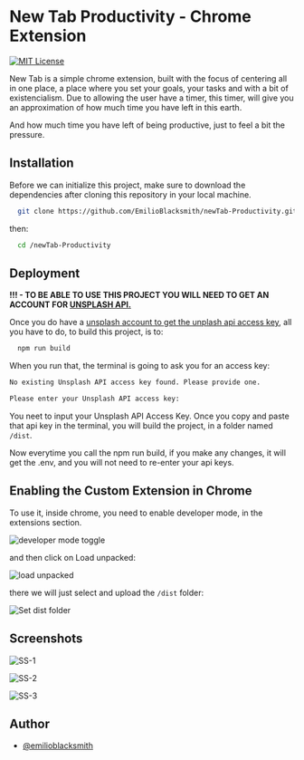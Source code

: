# New Tab Productivity - Chrome Extension

[![MIT License](https://img.shields.io/badge/License-MIT-green.svg)](https://choosealicense.com/licenses/mit/)

New Tab is a simple chrome extension, built with the focus of centering all in one place, a place where you set your goals, your tasks and with a bit of existencialism. Due to allowing the user have a timer, this timer, will give you an approximation of how much time you have left in this earth.

And how much time you have left of being productive, just to feel a bit the pressure.

## Installation

Before we can initialize this project, make sure to download the dependencies after cloning this repository in your local machine.

```bash
  git clone https://github.com/EmilioBlacksmith/newTab-Productivity.git
```

then:

```bash
  cd /newTab-Productivity
```

## Deployment

**!!! - TO BE ABLE TO USE THIS PROJECT YOU WILL NEED TO GET AN ACCOUNT FOR [UNSPLASH API.](https://unsplash.com/developers)**

Once you do have a [unsplash account to get the unplash api access key](https://unsplash.com/developers), all you have to do, to build this project, is to:

```bash
  npm run build
```

When you run that, the terminal is going to ask you for an access key:

```bash
No existing Unsplash API access key found. Please provide one.

Please enter your Unsplash API access key:

```

You neet to input your Unsplash API Access Key. Once you copy and paste that api key in the terminal, you will build the project, in a folder named `/dist`.

Now everytime you call the npm run build, if you make any changes, it will get the .env, and you will not need to re-enter your api keys.

## Enabling the Custom Extension in Chrome

To use it, inside chrome, you need to enable developer mode, in the extensions section.

![developer mode toggle](https://github.com/user-attachments/assets/b3b52494-68db-420f-9b67-cde9ecfcf205)

and then click on Load unpacked:

![load unpacked](https://github.com/user-attachments/assets/a4e88770-700e-4ce7-98e2-4d97087cae42)

there we will just select and upload the `/dist` folder:

![Set dist folder](https://github.com/user-attachments/assets/893a87d7-45ac-44a1-8fd5-81c37c0678c1)

## Screenshots

![SS-1](https://github.com/user-attachments/assets/0a2f443b-f73d-48c3-9423-c4747ccb58aa)

![SS-2](https://github.com/user-attachments/assets/0997c1e7-e26e-4434-b926-9e2ba120957f)

![SS-3](https://github.com/user-attachments/assets/7c56d170-f78b-47fa-b004-5634c5e4513c)

## Author

- [@emilioblacksmith](https://github.com/EmilioBlacksmith)
